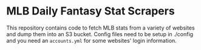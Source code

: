 # MLB Daily Fantasy Stat Scrapers

This repository contains code to fetch MLB stats from a variety of websites and dump them into an S3 bucket. Config files need to be setup in ./config and you need an `accounts.yml` for some websites' login information.